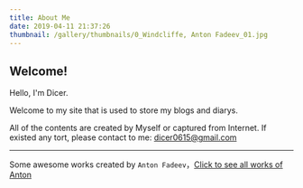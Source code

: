 ```yaml
---
title: About Me
date: 2019-04-11 21:37:26
thumbnail: /gallery/thumbnails/0_Windcliffe, Anton Fadeev_01.jpg
---
```


## Welcome!

Hello, I'm Dicer.

Welcome to my site that is used to store my blogs and diarys.

All of the contents are created by Myself or captured from Internet. If existed any tort, please contact to me: dicer0615@gmail.com

---

Some awesome works created by `Anton Fadeev`，<i class="far fa-hand-point-right" style="color:blue"></i>[Click to see all works of Anton](https://www.artstation.com/shant)

